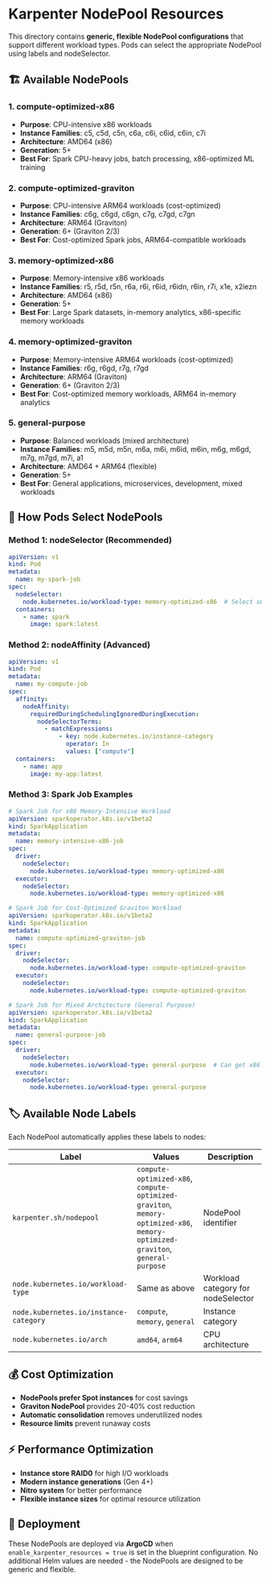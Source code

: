 # Karpenter NodePool Resources

This directory contains **generic, flexible NodePool configurations** that support different workload types. Pods can select the appropriate NodePool using labels and nodeSelector.

## 🏗️ **Available NodePools**

### 1. **compute-optimized-x86** 
- **Purpose**: CPU-intensive x86 workloads
- **Instance Families**: c5, c5d, c5n, c6a, c6i, c6id, c6in, c7i
- **Architecture**: AMD64 (x86)
- **Generation**: 5+
- **Best For**: Spark CPU-heavy jobs, batch processing, x86-optimized ML training

### 2. **compute-optimized-graviton**
- **Purpose**: CPU-intensive ARM64 workloads (cost-optimized)
- **Instance Families**: c6g, c6gd, c6gn, c7g, c7gd, c7gn
- **Architecture**: ARM64 (Graviton)
- **Generation**: 6+ (Graviton 2/3)
- **Best For**: Cost-optimized Spark jobs, ARM64-compatible workloads

### 3. **memory-optimized-x86**
- **Purpose**: Memory-intensive x86 workloads  
- **Instance Families**: r5, r5d, r5n, r6a, r6i, r6id, r6idn, r6in, r7i, x1e, x2iezn
- **Architecture**: AMD64 (x86)
- **Generation**: 5+
- **Best For**: Large Spark datasets, in-memory analytics, x86-specific memory workloads

### 4. **memory-optimized-graviton**
- **Purpose**: Memory-intensive ARM64 workloads (cost-optimized)
- **Instance Families**: r6g, r6gd, r7g, r7gd
- **Architecture**: ARM64 (Graviton)
- **Generation**: 6+ (Graviton 2/3)
- **Best For**: Cost-optimized memory workloads, ARM64 in-memory analytics

### 5. **general-purpose** 
- **Purpose**: Balanced workloads (mixed architecture)
- **Instance Families**: m5, m5d, m5n, m6a, m6i, m6id, m6in, m6g, m6gd, m7g, m7gd, m7i, a1
- **Architecture**: AMD64 + ARM64 (flexible)
- **Generation**: 5+
- **Best For**: General applications, microservices, development, mixed workloads

## 🎯 **How Pods Select NodePools**

### **Method 1: nodeSelector (Recommended)**
```yaml
apiVersion: v1
kind: Pod
metadata:
  name: my-spark-job
spec:
  nodeSelector:
    node.kubernetes.io/workload-type: memory-optimized-x86  # Select x86 memory-optimized NodePool
  containers:
    - name: spark
      image: spark:latest
```

### **Method 2: nodeAffinity (Advanced)**
```yaml
apiVersion: v1  
kind: Pod
metadata:
  name: my-compute-job
spec:
  affinity:
    nodeAffinity:
      requiredDuringSchedulingIgnoredDuringExecution:
        nodeSelectorTerms:
          - matchExpressions:
              - key: node.kubernetes.io/instance-category
                operator: In
                values: ["compute"]
  containers:
    - name: app
      image: my-app:latest
```

### **Method 3: Spark Job Examples**
```yaml
# Spark Job for x86 Memory-Intensive Workload
apiVersion: sparkoperator.k8s.io/v1beta2
kind: SparkApplication  
metadata:
  name: memory-intensive-x86-job
spec:
  driver:
    nodeSelector:
      node.kubernetes.io/workload-type: memory-optimized-x86
  executor:
    nodeSelector: 
      node.kubernetes.io/workload-type: memory-optimized-x86
```

```yaml
# Spark Job for Cost-Optimized Graviton Workload  
apiVersion: sparkoperator.k8s.io/v1beta2
kind: SparkApplication
metadata:
  name: compute-optimized-graviton-job
spec:
  driver:
    nodeSelector:
      node.kubernetes.io/workload-type: compute-optimized-graviton
  executor:
    nodeSelector:
      node.kubernetes.io/workload-type: compute-optimized-graviton  
```

```yaml
# Spark Job for Mixed Architecture (General Purpose)
apiVersion: sparkoperator.k8s.io/v1beta2
kind: SparkApplication
metadata:
  name: general-purpose-job
spec:
  driver:
    nodeSelector:
      node.kubernetes.io/workload-type: general-purpose  # Can get x86 or ARM64
  executor:
    nodeSelector:
      node.kubernetes.io/workload-type: general-purpose
```

## 🏷️ **Available Node Labels**

Each NodePool automatically applies these labels to nodes:

| Label | Values | Description |
|-------|--------|-------------|
| `karpenter.sh/nodepool` | `compute-optimized-x86`, `compute-optimized-graviton`, `memory-optimized-x86`, `memory-optimized-graviton`, `general-purpose` | NodePool identifier |
| `node.kubernetes.io/workload-type` | Same as above | Workload category for nodeSelector |
| `node.kubernetes.io/instance-category` | `compute`, `memory`, `general` | Instance category |
| `node.kubernetes.io/arch` | `amd64`, `arm64` | CPU architecture |

## 💰 **Cost Optimization**

- **NodePools prefer Spot instances** for cost savings
- **Graviton NodePool** provides 20-40% cost reduction  
- **Automatic consolidation** removes underutilized nodes
- **Resource limits** prevent runaway costs

## ⚡ **Performance Optimization**

- **Instance store RAID0** for high I/O workloads
- **Modern instance generations** (Gen 4+)  
- **Nitro system** for better performance
- **Flexible instance sizes** for optimal resource utilization

## 🔧 **Deployment**

These NodePools are deployed via **ArgoCD** when `enable_karpenter_resources = true` is set in the blueprint configuration. No additional Helm values are needed - the NodePools are designed to be generic and flexible.